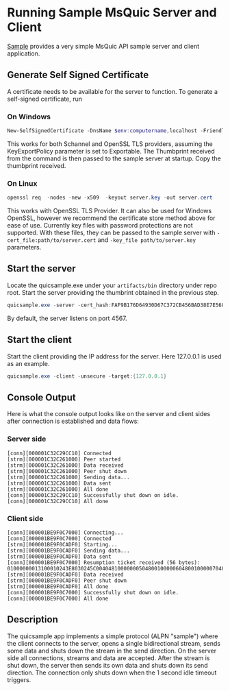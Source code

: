 # Running Sample MsQuic Server and Client

[Sample](../src/tools/sample/sample.c) provides a very simple MsQuic API sample server and client application.

## Generate Self Signed Certificate
A certificate needs to be available for the server to function. To generate a self-signed certificate, run

### On Windows
```Powershell
New-SelfSignedCertificate -DnsName $env:computername,localhost -FriendlyName MsQuic-Test -KeyUsageProperty Sign -KeyUsage DigitalSignature -CertStoreLocation cert:\CurrentUser\My -HashAlgorithm SHA256 -Provider "Microsoft Software Key Storage Provider" -KeyExportPolicy Exportable
```
This works for both Schannel and OpenSSL TLS providers, assuming the KeyExportPolicy parameter is set to Exportable. The Thumbprint received from the command is then passed to the sample server at startup. Copy the thumbprint received.

### On Linux
```Powershell
openssl req  -nodes -new -x509  -keyout server.key -out server.cert
```
This works with OpenSSL TLS Provider. It can also be used for Windows OpenSSL, however we recommend the certificate store method above for ease of use. Currently key files with password protections are not supported. With these files, they can be passed to the sample server with `-cert_file:path/to/server.cert` and `-key_file path/to/server.key` parameters.


## Start the server
Locate the quicsample.exe under your `artifacts/bin` directory under repo root. Start the server providing the thumbrint obtained in the previous step.

```Powershell
quicsample.exe -server -cert_hash:FAF9B176D64930D67C372CB456BAD38E7E5689F7
```
By default, the server listens on port 4567.

## Start the client
Start the client providing the IP address for the server. Here 127.0.0.1 is used as an example.

```Powershell
quicsample.exe -client -unsecure -target:{127.0.0.1}
```

## Console Output

Here is what the console output looks like on the server and client sides after connection is established and data flows:

### Server side
```
[conn][000001C32C29CC10] Connected
[strm][000001C32C261000] Peer started
[strm][000001C32C261000] Data received
[strm][000001C32C261000] Peer shut down
[strm][000001C32C261000] Sending data...
[strm][000001C32C261000] Data sent
[strm][000001C32C261000] All done
[conn][000001C32C29CC10] Successfully shut down on idle.
[conn][000001C32C29CC10] All done
```

### Client side
```
[conn][000001BE9F0C7000] Connecting...
[conn][000001BE9F0C7000] Connected
[strm][000001BE9F0CADF0] Starting...
[strm][000001BE9F0CADF0] Sending data...
[strm][000001BE9F0CADF0] Data sent
[conn][000001BE9F0C7000] Resumption ticket received (56 bytes):
01000000013100010243E8030245C00404810000000504800100000604800100000704800100000801010E0104C0000000FF03DE1A027E80
[strm][000001BE9F0CADF0] Data received
[strm][000001BE9F0CADF0] Peer shut down
[strm][000001BE9F0CADF0] All done
[conn][000001BE9F0C7000] Successfully shut down on idle.
[conn][000001BE9F0C7000] All done
```

## Description

The quicsample app implements a simple protocol (ALPN "sample") where the client connects to the server, opens a single bidirectional stream, sends some data and shuts down the stream in the send direction. On the server side all connections, streams and data are accepted. After the stream is shut down, the server then sends its own data and shuts down its send direction. The connection only shuts down when the 1 second idle timeout triggers.


